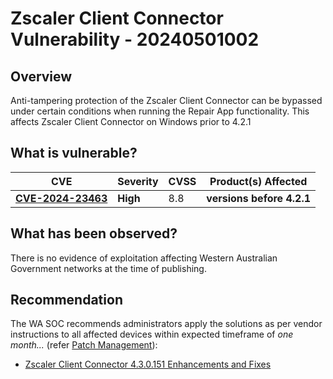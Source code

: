 # Zscaler Client Connector Vulnerability - 20240501002

## Overview

Anti-tampering protection of the Zscaler Client Connector can be bypassed under certain conditions when running the Repair App functionality. This affects Zscaler Client Connector on Windows prior to 4.2.1

## What is vulnerable?

| CVE                                                                   | Severity | CVSS | Product(s) Affected       |
| --------------------------------------------------------------------- | -------- | ---- | ------------------------- |
| [**CVE-2024-23463**](https://nvd.nist.gov/vuln/detail/CVE-2024-23463) | **High** | 8.8  | **versions before 4.2.1** |

## What has been observed?

There is no evidence of exploitation affecting Western Australian Government networks at the time of publishing.

## Recommendation

The WA SOC recommends administrators apply the solutions as per vendor instructions to all affected devices within expected timeframe of *one month...* (refer [Patch Management](../guidelines/patch-management.md)):

- [Zscaler Client Connector 4.3.0.151 Enhancements and Fixes](https://help.zscaler.com/client-connector/client-connector-app-release-summary-2023)
